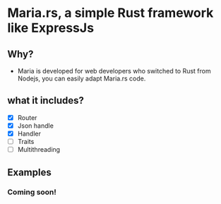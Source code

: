 # Maria.rs, a simple Rust framework like ExpressJs
## Why? 
- Maria is developed for web developers who switched to Rust from Nodejs, you can easily adapt Maria.rs code.
## what it includes?
- [x] Router
- [x] Json handle
- [x] Handler
- [ ] Traits
- [ ] Multithreading

## Examples
### Coming soon!
